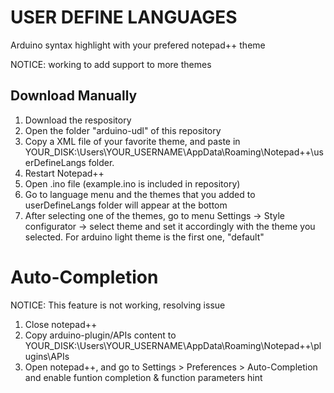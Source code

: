 # USER DEFINE LANGUAGES

Arduino syntax highlight with your prefered notepad++ theme 

NOTICE: working to add support to more themes


## Download Manually

1. Download the respository
1. Open the folder "arduino-udl" of this repository
1. Copy a XML file of your favorite theme, and paste in YOUR_DISK:\Users\YOUR_USERNAME\AppData\Roaming\Notepad++\userDefineLangs folder.
1. Restart Notepad++
1. Open .ino file (example.ino is included in repository)
1. Go to language menu and the themes that you added to userDefineLangs folder will appear at the bottom
1. After selecting one of the themes, go to menu Settings -> Style configurator -> select theme and set it accordingly with the theme you selected. For arduino light theme is the first one, "default"


# Auto-Completion

NOTICE: This feature is not working, resolving issue

1. Close notepad++
1. Copy arduino-plugin/APIs content to YOUR_DISK:\Users\YOUR_USERNAME\AppData\Roaming\Notepad++\plugins\APIs 
1. Open notepad++, and go to Settings > Preferences > Auto-Completion and enable funtion completion & function parameters hint